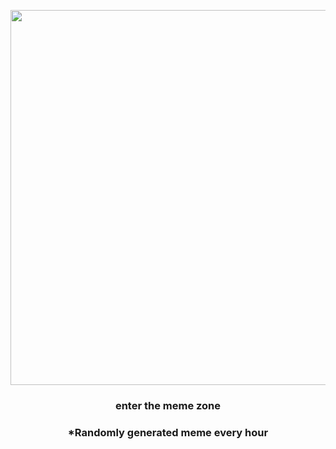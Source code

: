 <p align="center">
        <img src="https://i.redd.it/u2xjfagtec591.jpg" width="600" height="600">
        </p>
        <h3 align="center">enter the meme zone</h3>
        <h3 align="center">*Randomly generated meme every hour</h3>
    